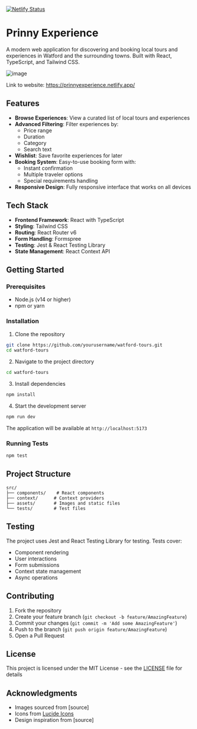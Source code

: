 [![Netlify Status](https://api.netlify.com/api/v1/badges/4c6cd9c1-dd8c-4b82-a6be-bc7a57e804c4/deploy-status)](https://app.netlify.com/sites/prinnyexperience/deploys)
# Prinny Experience

A modern web application for discovering and booking local tours and experiences in Watford and the surrounding towns. Built with React, TypeScript, and Tailwind CSS.

![image](https://github.com/user-attachments/assets/e08b5719-5af6-49d3-a60d-8e322b3b7daa)

Link to website: https://prinnyexperience.netlify.app/



## Features

- **Browse Experiences**: View a curated list of local tours and experiences
- **Advanced Filtering**: Filter experiences by:
  - Price range
  - Duration
  - Category
  - Search text
- **Wishlist**: Save favorite experiences for later
- **Booking System**: Easy-to-use booking form with:
  - Instant confirmation
  - Multiple traveler options
  - Special requirements handling
- **Responsive Design**: Fully responsive interface that works on all devices

## Tech Stack

- **Frontend Framework**: React with TypeScript
- **Styling**: Tailwind CSS
- **Routing**: React Router v6
- **Form Handling**: Formspree
- **Testing**: Jest & React Testing Library
- **State Management**: React Context API

## Getting Started

### Prerequisites

- Node.js (v14 or higher)
- npm or yarn

### Installation

1. Clone the repository

```bash
git clone https://github.com/yourusername/watford-tours.git
cd watford-tours
```

2. Navigate to the project directory

```bash
cd watford-tours
```

3. Install dependencies

```bash
npm install
```

4. Start the development server

```bash
npm run dev
```

The application will be available at `http://localhost:5173`

### Running Tests

```bash
npm test
```

## Project Structure

```
src/
├── components/    # React components
├── context/      # Context providers
├── assets/       # Images and static files
└── tests/        # Test files
```


## Testing

The project uses Jest and React Testing Library for testing. Tests cover:
- Component rendering
- User interactions
- Form submissions
- Context state management
- Async operations

## Contributing

1. Fork the repository
2. Create your feature branch (`git checkout -b feature/AmazingFeature`)
3. Commit your changes (`git commit -m 'Add some AmazingFeature'`)
4. Push to the branch (`git push origin feature/AmazingFeature`)
5. Open a Pull Request

## License

This project is licensed under the MIT License - see the [LICENSE](LICENSE) file for details

## Acknowledgments

- Images sourced from [source]
- Icons from [Lucide Icons](https://lucide.dev/)
- Design inspiration from [source]
